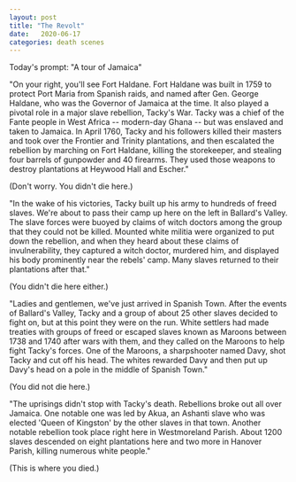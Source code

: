 ```yaml
---
layout: post
title: "The Revolt"
date:   2020-06-17
categories: death scenes
---
```

Today's prompt: "A tour of Jamaica"

"On your right, you'll see Fort Haldane. Fort Haldane was built in 1759 to protect Port Maria from Spanish raids, and named after Gen. George Haldane, who was the Governor of Jamaica at the time. It also played a pivotal role in a major slave rebellion, Tacky's War. Tacky was a chief of the Fante people in West Africa -- modern-day Ghana -- but was enslaved and taken to Jamaica. In April 1760, Tacky and his followers killed their masters and took over the Frontier and Trinity plantations, and then escalated the rebellion by marching on Fort Haldane, killing the storekeeper, and stealing four barrels of gunpowder and 40 firearms. They used those weapons to destroy plantations at Heywood Hall and Escher."

(Don't worry. You didn't die here.)

"In the wake of his victories, Tacky built up his army to hundreds of freed slaves. We're about to pass their camp up here on the left in Ballard's Valley. The slave forces were buoyed by claims of witch doctors among the group that they could not be killed. Mounted white militia were organized to put down the rebellion, and when they heard about these claims of invulnerability, they captured a witch doctor, murdered him, and displayed his body prominently near the rebels' camp. Many slaves returned to their plantations after that."

(You didn't die here either.)

"Ladies and gentlemen, we've just arrived in Spanish Town. After the events of Ballard's Valley, Tacky and a group of about 25 other slaves decided to fight on, but at this point they were on the run. White settlers had made treaties with groups of freed or escaped slaves known as Maroons between 1738 and 1740 after wars with them, and they called on the Maroons to help fight Tacky's forces. One of the Maroons, a sharpshooter named Davy, shot Tacky and cut off his head. The whites rewarded Davy and then put up Davy's head on a pole in the middle of Spanish Town."

(You did not die here.)

"The uprisings didn't stop with Tacky's death. Rebellions broke out all over Jamaica. One notable one was led by Akua, an Ashanti slave who was elected 'Queen of Kingston' by the other slaves in that town. Another notable rebellion took place right here in Westmoreland Parish. About 1200 slaves descended on eight plantations here and two more in Hanover Parish, killing numerous white people."

(This is where you died.)
